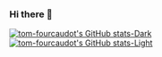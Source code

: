 ### Hi there 👋

[![tom-fourcaudot's GitHub stats-Dark](https://github-readme-stats.vercel.app/api?username=tom-fourcaudot&show_icons=true&theme=dark#gh-dark-mode-only)](https://github.com/anuraghazra/github-readme-stats#gh-dark-mode-only)
[![tom-fourcaudot's GitHub stats-Light](https://github-readme-stats.vercel.app/api?tom-fourcaudot=anuraghazra&show_icons=true&theme=default#gh-light-mode-only)](https://github.com/anuraghazra/github-readme-stats#gh-light-mode-only)

<!--
**tom-fourcaudot/tom-fourcaudot** is a ✨ _special_ ✨ repository because its `README.md` (this file) appears on your GitHub profile.

Here are some ideas to get you started:

- 🔭 I’m currently working on ...
- 🌱 I’m currently learning ...
- 👯 I’m looking to collaborate on ...
- 🤔 I’m looking for help with ...
- 💬 Ask me about ...
- 📫 How to reach me: ...
- 😄 Pronouns: ...
- ⚡ Fun fact: ...
-->
